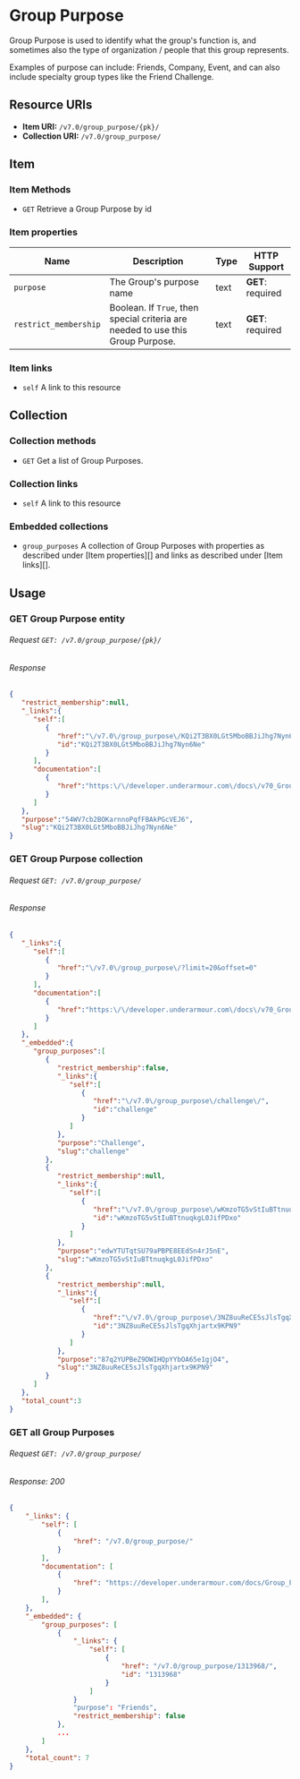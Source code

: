 # Group Purpose

Group Purpose is used to identify what the group's function is, and sometimes also the
type of organization / people that this group represents.

Examples of purpose can include: Friends, Company, Event, and can also include
specialty group types like the Friend Challenge.


## Resource URIs

* **Item URI:** `/v7.0/group_purpose/{pk}/`
* **Collection URI:** `/v7.0/group_purpose/`


## Item

### Item Methods

* `GET` Retrieve a Group Purpose by id


### Item properties

| Name                  | Description                                                               | Type | HTTP Support      |
| ---                   | ---                                                                       | ---  | ---               |
| `purpose`             | The Group's purpose name                                                  | text | **GET**: required |
| `restrict_membership` | Boolean. If `True`, then special criteria are needed to use this Group Purpose. | text | **GET**: required |


### Item links

* `self` A link to this resource


## Collection

### Collection methods

* `GET` Get a list of Group Purposes.


### Collection links

* `self` A link to this resource


### Embedded collections

* `group_purposes` A collection of Group Purposes with properties as described under
  [Item properties][] and links as described under [Item links][].


## Usage

### GET Group Purpose entity

###### Request `GET: /v7.0/group_purpose/{pk}/`

###### Response

```json
{
   "restrict_membership":null,
   "_links":{
      "self":[
         {
            "href":"\/v7.0\/group_purpose\/KQi2T3BX0LGt5MboBBJiJhg7Nyn6Ne\/",
            "id":"KQi2T3BX0LGt5MboBBJiJhg7Nyn6Ne"
         }
      ],
      "documentation":[
         {
            "href":"https:\/\/developer.underarmour.com\/docs\/v70_Group_Purpose"
         }
      ]
   },
   "purpose":"54WV7cb2BOKarnnoPqfFBAkPGcVEJ6",
   "slug":"KQi2T3BX0LGt5MboBBJiJhg7Nyn6Ne"
}
```


### GET Group Purpose collection

###### Request `GET: /v7.0/group_purpose/`

###### Response

```json
{
   "_links":{
      "self":[
         {
            "href":"\/v7.0\/group_purpose\/?limit=20&offset=0"
         }
      ],
      "documentation":[
         {
            "href":"https:\/\/developer.underarmour.com\/docs\/v70_Group_Purpose"
         }
      ]
   },
   "_embedded":{
      "group_purposes":[
         {
            "restrict_membership":false,
            "_links":{
               "self":[
                  {
                     "href":"\/v7.0\/group_purpose\/challenge\/",
                     "id":"challenge"
                  }
               ]
            },
            "purpose":"Challenge",
            "slug":"challenge"
         },
         {
            "restrict_membership":null,
            "_links":{
               "self":[
                  {
                     "href":"\/v7.0\/group_purpose\/wKmzoTG5vStIuBTtnuqkgL0JifPDxo\/",
                     "id":"wKmzoTG5vStIuBTtnuqkgL0JifPDxo"
                  }
               ]
            },
            "purpose":"edwYTUTqtSU79aPBPE8EEdSn4rJ5nE",
            "slug":"wKmzoTG5vStIuBTtnuqkgL0JifPDxo"
         },
         {
            "restrict_membership":null,
            "_links":{
               "self":[
                  {
                     "href":"\/v7.0\/group_purpose\/3NZ8uuReCE5sJlsTgqXhjartx9KPN9\/",
                     "id":"3NZ8uuReCE5sJlsTgqXhjartx9KPN9"
                  }
               ]
            },
            "purpose":"87q2YUPBeZ9DWIHQpYYbOA65e1gjO4",
            "slug":"3NZ8uuReCE5sJlsTgqXhjartx9KPN9"
         }
      ]
   },
   "total_count":3
}
```


### GET all Group Purposes

###### Request `GET: /v7.0/group_purpose/`

###### Response: 200

```json
{
    "_links": {
        "self": [
            {
                "href": "/v7.0/group_purpose/"
            }
        ],
        "documentation": [
            {
                "href": "https://developer.underarmour.com/docs/Group_Purpose"
            }
        ],
    },
    "_embedded": {
        "group_purposes": [
            {
                "_links": {
                    "self": [
                        {
                            "href": "/v7.0/group_purpose/1313968/",
                            "id": "1313968"
                        }
                    ]
                }
                "purpose": "Friends",
                "restrict_membership": false
            },
            ...
        ]
    },
    "total_count": 7
}
```
